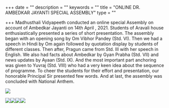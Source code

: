 +++
date = ""
description = ""
keywords = ""
title = "ONLINE DR. AMBEDKAR JAYANTI SPECIAL ASSEMBLY"
type = ""

+++
Madhusthali Vidyapeeth conducted an online special Assembly on account of Ambedkar Jayanti on 14th April , 2021. Students of Aravali house enthusiastically presented a series of short presentation. The assembly began with an opening song by Om Vibhor Pandey (Std. VI). Then we had a speech in Hindi by Om again followed by quotation display by students of different classes. Then after, Pragun came from Std. III with her speech in English. We also had facts about Ambedkar by Gyan Prabha (Std. VII) and news updates by Ayaan (Std. IX). And the most important part anchoring was given to Yuvraj (Std. VIII) who had a very keen idea about the sequence of programme. To cheer the students for their effort and presentation, our honorable Principal Sir presented few words. And at last, the assembly was concluded with National Anthem.

![](/uploads/2021/04/16/20210414_181129.jpg)

![](/uploads/2021/04/16/20210414_181158.jpg)![](/uploads/2021/04/16/20210414_181227.jpg)![](/uploads/2021/04/16/20210414_181303.jpg)![](/uploads/2021/04/16/20210414_181102.jpg)